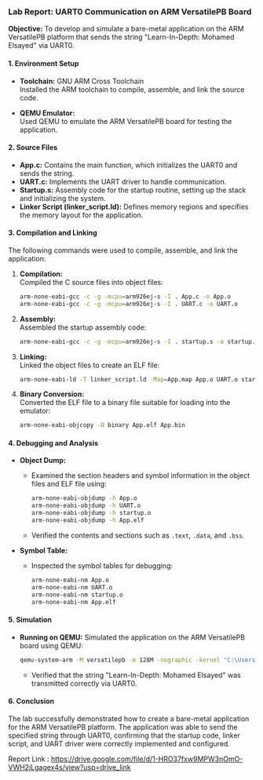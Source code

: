 
### Lab Report: UART0 Communication on ARM VersatilePB Board

**Objective:** To develop and simulate a bare-metal application on the ARM VersatilePB platform that sends the string "Learn-In-Depth: Mohamed Elsayed" via UART0.

#### **1. Environment Setup**

- **Toolchain:** GNU ARM Cross Toolchain  
  Installed the ARM toolchain to compile, assemble, and link the source code.
  
- **QEMU Emulator:**  
  Used QEMU to emulate the ARM VersatilePB board for testing the application.

#### **2. Source Files**

- **App.c:** Contains the main function, which initializes the UART0 and sends the string.
- **UART.c:** Implements the UART driver to handle communication.
- **Startup.s:** Assembly code for the startup routine, setting up the stack and initializing the system.
- **Linker Script (linker_script.ld):** Defines memory regions and specifies the memory layout for the application.

#### **3. Compilation and Linking**

The following commands were used to compile, assemble, and link the application:

1. **Compilation:**  
   Compiled the C source files into object files:
   ```bash
   arm-none-eabi-gcc -c -g -mcpu=arm926ej-s -I . App.c -o App.o
   arm-none-eabi-gcc -c -g -mcpu=arm926ej-s -I . UART.c -o UART.o
   ```
   
2. **Assembly:**  
   Assembled the startup assembly code:
   ```bash
   arm-none-eabi-gcc -c -g -mcpu=arm926ej-s -I . startup.s -o startup.o
   ```

3. **Linking:**  
   Linked the object files to create an ELF file:
   ```bash
   arm-none-eabi-ld -T linker_script.ld -Map=App.map App.o UART.o startup.o -o App.elf
   ```

4. **Binary Conversion:**  
   Converted the ELF file to a binary file suitable for loading into the emulator:
   ```bash
   arm-none-eabi-objcopy -O binary App.elf App.bin
   ```

#### **4. Debugging and Analysis**

- **Object Dump:**
   - Examined the section headers and symbol information in the object files and ELF file using:
     ```bash
     arm-none-eabi-objdump -h App.o
     arm-none-eabi-objdump -h UART.o
     arm-none-eabi-objdump -h startup.o
     arm-none-eabi-objdump -h App.elf
     ```
   - Verified the contents and sections such as `.text`, `.data`, and `.bss`.

- **Symbol Table:**
   - Inspected the symbol tables for debugging:
     ```bash
     arm-none-eabi-nm App.o
     arm-none-eabi-nm UART.o
     arm-none-eabi-nm startup.o
     arm-none-eabi-nm App.elf
     ```

#### **5. Simulation**

- **Running on QEMU:**
  Simulated the application on the ARM VersatilePB board using QEMU:
  ```bash
  qemu-system-arm -M versatilepb -m 128M -nographic -kernel "C:\Users\Dubai Store\Desktop\Lab1\App.bin"
  ```
  - Verified that the string "Learn-In-Depth: Mohamed Elsayed" was transmitted correctly via UART0.

#### **6. Conclusion**

The lab successfully demonstrated how to create a bare-metal application for the ARM VersatilePB platform. The application was able to send the specified string through UART0, confirming that the startup code, linker script, and UART driver were correctly implemented and configured.

Report Link : https://drive.google.com/file/d/1-HRO37fxw9MPW3nOmO-VWH2jLgagex4s/view?usp=drive_link
